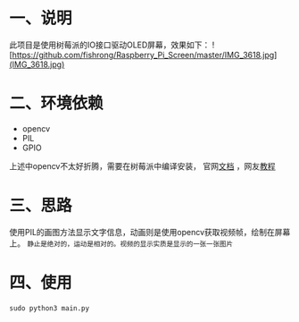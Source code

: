 # 一、说明
此项目是使用树莓派的IO接口驱动OLED屏幕，效果如下：
![https://github.com/fishrong/Raspberry_Pi_Screen/master/IMG_3618.jpg](IMG_3618.jpg)

# 二、环境依赖
* opencv
* PIL
* GPIO

上述中opencv不太好折腾，需要在树莓派中编译安装，
官网[文档](https://docs.opencv.org/4.x/d2/de6/tutorial_py_setup_in_ubuntu.html) 
，网友[教程](https://zhuanlan.zhihu.com/p/46032511)

# 三、思路
使用PIL的画图方法显示文字信息，动画则是使用opencv获取视频帧，绘制在屏幕上。
`静止是绝对的，运动是相对的。视频的显示实质是显示的一张一张图片`


# 四、使用
```commandline
sudo python3 main.py
```
